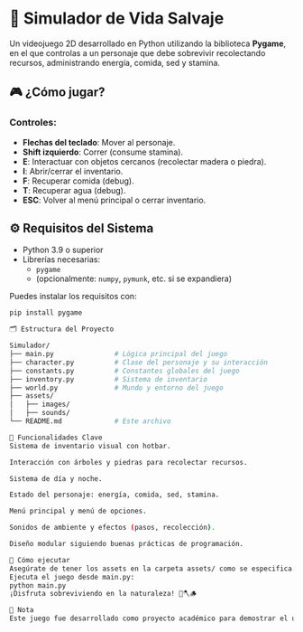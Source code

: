 # 🌲 Simulador de Vida Salvaje

Un videojuego 2D desarrollado en Python utilizando la biblioteca **Pygame**, en el que controlas a un personaje que debe sobrevivir recolectando recursos, administrando energía, comida, sed y stamina.

## 🎮 ¿Cómo jugar?

### Controles:
- **Flechas del teclado**: Mover al personaje.
- **Shift izquierdo**: Correr (consume stamina).
- **E**: Interactuar con objetos cercanos (recolectar madera o piedra).
- **I**: Abrir/cerrar el inventario.
- **F**: Recuperar comida (debug).
- **T**: Recuperar agua (debug).
- **ESC**: Volver al menú principal o cerrar inventario.

## ⚙️ Requisitos del Sistema

- Python 3.9 o superior
- Librerías necesarias:
  - `pygame`
  - (opcionalmente: `numpy`, `pymunk`, etc. si se expandiera)

Puedes instalar los requisitos con:

```bash
pip install pygame

🗂️ Estructura del Proyecto

Simulador/
├── main.py               # Lógica principal del juego
├── character.py          # Clase del personaje y su interacción
├── constants.py          # Constantes globales del juego
├── inventory.py          # Sistema de inventario
├── world.py              # Mundo y entorno del juego
├── assets/
│   ├── images/
│   ├── sounds/
└── README.md             # Este archivo

🧠 Funcionalidades Clave
Sistema de inventario visual con hotbar.

Interacción con árboles y piedras para recolectar recursos.

Sistema de día y noche.

Estado del personaje: energía, comida, sed, stamina.

Menú principal y menú de opciones.

Sonidos de ambiente y efectos (pasos, recolección).

Diseño modular siguiendo buenas prácticas de programación.

🚀 Cómo ejecutar
Asegúrate de tener los assets en la carpeta assets/ como se especifica.
Ejecuta el juego desde main.py:
python main.py
¡Disfruta sobreviviendo en la naturaleza! 🌳🪓🪵

📌 Nota
Este juego fue desarrollado como proyecto académico para demostrar el uso de programación estructurada, modularidad, manejo de eventos en tiempo real, y creación de videojuegos en Python con Pygame.
